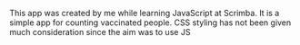 This app was created by me while learning JavaScript at Scrimba.
It is a simple app for counting vaccinated people.
CSS styling has not been given much consideration since the aim was to use JS
